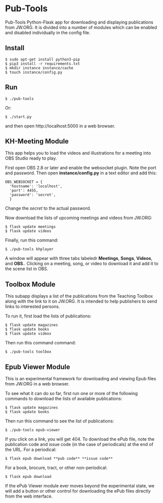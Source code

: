 # Pub-Tools

Pub-Tools Python-Flask app for downloading and displaying publications from
JW.ORG. It is divided into a number of modules which can be enabled and
disabled individually in the config file.

## Install

    $ sudo apt-get install python3-pip
    $ pip3 install -r requirements.txt
    $ mkdir instance instance/cache
    $ touch instance/config.py

## Run

    $ ./pub-tools

Or:

    $ ./start.py

and then open http://localhost:5000 in a web browser.

## KH-Meeting Module

This app helps you to load the videos and illustrations for a meeting into OBS
Studio ready to play.

First open OBS 2.8 or later and enable the websocket plugin. Note the port
and password. Then open **instance/config.py** in a text editor and add
this:

    OBS_WEBSOCKET = {
      'hostname': 'localhost',
      'port': 4455,
      'password': 'secret',
      }

Change the *secret* to the actual password.

Now download the lists of upcoming meetings and videos from JW.ORG:

    $ flask update meetings
    $ flask update videos

Finally, run this command:

    $ ./pub-tools khplayer

A window will appear with three tabs labeledr **Meetings**, **Songs**,
**Videos**, and **OBS**.. Clicking on a meeting, song, or video to
download it and add it to the scene list in OBS.

## Toolbox Module

This subapp displays a list of the publications from the Teaching Toolbox
along with the link to it on JW.ORG. It is intended to help publishers
to send links to interested persons.

To run it, first load the lists of publications:

    $ flask update magazines
    $ flask update books
    $ flask update videos

Then run this command command:

    $ ./pub-tools toolbox

## Epub Viewer Module

This is an experimental framework for downloading and viewing Epub files
from JW.ORG in a web browser.

To see what it can do so far, first run one or more of the following commands
to download the lists of available publications:

    $ flask update magazines
    $ flask update books

Then run this command to see the list of publications:

    $ ./pub-tools epub-viewer

If you click on a link, you will get 404. To download the ePub file, note the
publication code and issue code (in the case of periodicals) at the end of the
URL. For a periodical:

    $ flask epub download **pub code** **issue code**

For a book, brocure, tract, or other non-periodical:

    $ flask epub download

If the ePub Viewer module ever moves beyond the experimental state, we will
add a button or other control for downloading the ePub files directly from
the web interface.

